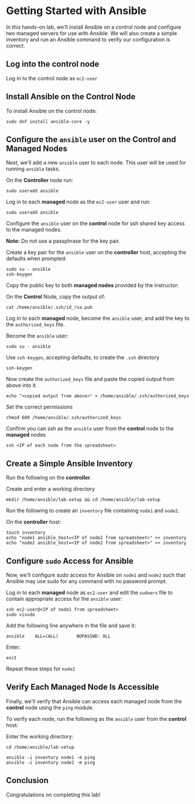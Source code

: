 # Getting Started with Ansible

In this hands-on lab, we'll install Ansible on a control node and configure two managed servers for use with Ansible. We will also create a simple inventory and run an Ansible command to verify our configuration is correct.

## Log into the control node
Log in to the control node as `ec2-user` 


## Install Ansible on the Control Node

To install Ansible on the control node:

```
sudo dnf install ansible-core -y
```

## Configure the `ansible` user on the Control and Managed Nodes

Next, we'll add a new `ansible` user to each node. This user will be used for running `ansible` tasks. 

On the **Controller** node run: 
```
sudo useradd ansible
```

Log in to each **managed** node as the `ec2-user` user and run:

```
sudo useradd ansible
```




Configure the `ansible` user on the **control** node for ssh shared key access to the managed nodes.

**Note:** Do not use a passphrase for the key pair.

Create a key pair for the `ansible` user on the **controller** host, accepting the defaults when prompted:

```
sudo su - ansible
ssh-keygen 
```



Copy the public key to both **managed nodes** provided by the instructor:

On the **Control** Node, copy the output of:

```
cat /home/ansible/.ssh/id_rsa.pub
```



Log in to each **managed** node, become the `ansible` user, and add the key to the `authorized_keys` file.


Become the `ansible` user:

```
sudo su - ansible 
```

Use `ssh-keygen`, accepting defaults, to create the `.ssh` directory

```
ssh-keygen
```

Now create the `authorized_keys` file and paste the copied output from above into it.

```
echo "<copied output from above>" > /home/ansible/.ssh/authorized_keys
```

Set the correct permissions

```
chmod 600 /home/ansible/.ssh/authorized_keys
```

Confirm you can ssh as the `ansible` user from the **control** node to the **managed** nodes

```
ssh <IP of each node from the spreadsheet>
```



## Create a Simple Ansible Inventory

Run the following on the **controller**. 



Create and enter a working directory

```
mkdir /home/ansible/lab-setup && cd /home/ansible/lab-setup
```

Run the following to create an `inventory` file containing `node1` and `node2`.

On the **controller** host:

```
touch inventory 
echo "node1 ansible_host=<IP of node1 from spreadsheet>" >> inventory 
echo "node2 ansible_host=<IP of node2 from spreadsheet>" >> inventory 
```



## Configure `sudo` Access for Ansible

Now, we'll configure sudo access for Ansible on `node1` and `node2` such that Ansible may use sudo for any command with no password prompt.

Log in to each **managed** node as `ec2-user` and edit the `sudoers` file to contain appropriate access for the `ansible` user:

```
ssh ec2-user@<IP of node1 from spreadsheet> 
sudo visudo 
```

Add the following line anywhere in the file and save it:

```
ansible    ALL=(ALL)       NOPASSWD: ALL 
```

Enter:

```
exit
```

Repeat these steps for `node2`

## Verify Each Managed Node Is Accessible

Finally, we'll verify that Ansible can access each managed node from the **control** node using the `ping` module.



To verify each node, run the following as the `ansible` user from the **control** host:

Enter the working directory:
```
cd /home/ansible/lab-setup
```

```
ansible -i inventory node1 -m ping 
ansible -i inventory node2 -m ping 
```

## Conclusion

Congratulations on completing this lab!
